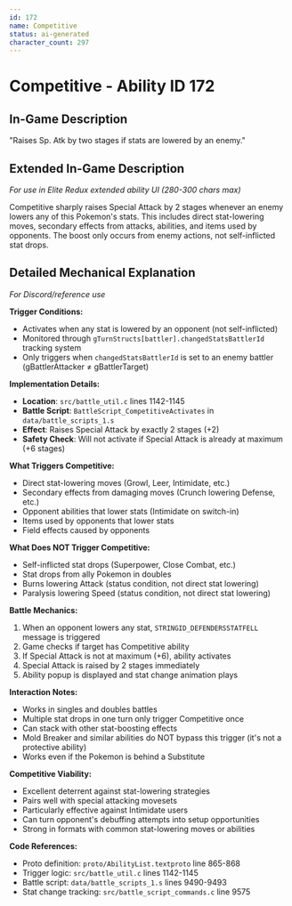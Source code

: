 ```yaml
---
id: 172
name: Competitive
status: ai-generated
character_count: 297
---
```


# Competitive - Ability ID 172

## In-Game Description
"Raises Sp. Atk by two stages if stats are lowered by an enemy."

## Extended In-Game Description
*For use in Elite Redux extended ability UI (280-300 chars max)*

Competitive sharply raises Special Attack by 2 stages whenever an enemy lowers any of this Pokemon's stats. This includes direct stat-lowering moves, secondary effects from attacks, abilities, and items used by opponents. The boost only occurs from enemy actions, not self-inflicted stat drops.

## Detailed Mechanical Explanation
*For Discord/reference use*

**Trigger Conditions:**
- Activates when any stat is lowered by an opponent (not self-inflicted)
- Monitored through `gTurnStructs[battler].changedStatsBattlerId` tracking system
- Only triggers when `changedStatsBattlerId` is set to an enemy battler (gBattlerAttacker ≠ gBattlerTarget)

**Implementation Details:**
- **Location**: `src/battle_util.c` lines 1142-1145
- **Battle Script**: `BattleScript_CompetitiveActivates` in `data/battle_scripts_1.s`
- **Effect**: Raises Special Attack by exactly 2 stages (+2)
- **Safety Check**: Will not activate if Special Attack is already at maximum (+6 stages)

**What Triggers Competitive:**
- Direct stat-lowering moves (Growl, Leer, Intimidate, etc.)
- Secondary effects from damaging moves (Crunch lowering Defense, etc.)
- Opponent abilities that lower stats (Intimidate on switch-in)
- Items used by opponents that lower stats
- Field effects caused by opponents

**What Does NOT Trigger Competitive:**
- Self-inflicted stat drops (Superpower, Close Combat, etc.)
- Stat drops from ally Pokemon in doubles
- Burns lowering Attack (status condition, not direct stat lowering)
- Paralysis lowering Speed (status condition, not direct stat lowering)

**Battle Mechanics:**
1. When an opponent lowers any stat, `STRINGID_DEFENDERSSTATFELL` message is triggered
2. Game checks if target has Competitive ability
3. If Special Attack is not at maximum (+6), ability activates
4. Special Attack is raised by 2 stages immediately
5. Ability popup is displayed and stat change animation plays

**Interaction Notes:**
- Works in singles and doubles battles
- Multiple stat drops in one turn only trigger Competitive once
- Can stack with other stat-boosting effects
- Mold Breaker and similar abilities do NOT bypass this trigger (it's not a protective ability)
- Works even if the Pokemon is behind a Substitute

**Competitive Viability:**
- Excellent deterrent against stat-lowering strategies
- Pairs well with special attacking movesets
- Particularly effective against Intimidate users
- Can turn opponent's debuffing attempts into setup opportunities
- Strong in formats with common stat-lowering moves or abilities

**Code References:**
- Proto definition: `proto/AbilityList.textproto` line 865-868
- Trigger logic: `src/battle_util.c` lines 1142-1145  
- Battle script: `data/battle_scripts_1.s` lines 9490-9493
- Stat change tracking: `src/battle_script_commands.c` line 9575